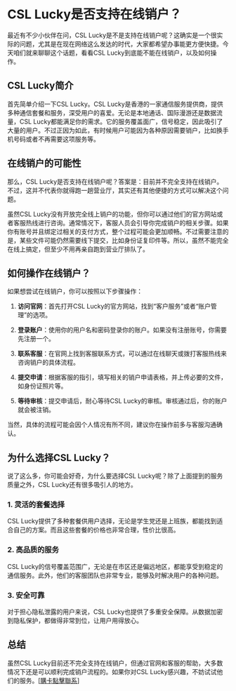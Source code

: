 # CSL Lucky是否支持在线销户？

最近有不少小伙伴在问，CSL Lucky是不是支持在线销户呢？这确实是一个很实际的问题，尤其是在现在网络这么发达的时代，大家都希望办事能更方便快捷。今天咱们就来聊聊这个话题，看看CSL Lucky到底能不能在线销户，以及如何操作。

## CSL Lucky简介

首先简单介绍一下CSL Lucky。CSL Lucky是香港的一家通信服务提供商，提供多种通信套餐和服务，深受用户的喜爱。无论是本地通话、国际漫游还是数据流量，CSL Lucky都能满足你的需求。它的服务覆盖面广，信号稳定，因此吸引了大量的用户。不过正因为如此，有时候用户可能因为各种原因需要销户，比如换手机号码或者不再需要这项服务等。

## 在线销户的可能性

那么，CSL Lucky是否支持在线销户呢？答案是：目前并不完全支持在线销户。不过，这并不代表你就得跑一趟营业厅，其实还有其他便捷的方式可以解决这个问题。

虽然CSL Lucky没有开放完全线上销户的功能，但你可以通过他们的官方网站或者客服热线进行咨询。通常情况下，客服人员会引导你完成销户的相关步骤。如果你有账号并且绑定过相关的支付方式，整个过程可能会更加顺畅。不过需要注意的是，某些文件可能仍然需要线下提交，比如身份证复印件等。所以，虽然不能完全在线上搞定，但至少不用再亲自跑到营业厅排队了。

## 如何操作在线销户？

如果想尝试在线销户，你可以按照以下步骤操作：

1. **访问官网**：首先打开CSL Lucky的官方网站，找到“客户服务”或者“账户管理”的选项。
   
2. **登录账户**：使用你的用户名和密码登录你的账户。如果没有注册账号，你需要先注册一个。

3. **联系客服**：在官网上找到客服联系方式，可以通过在线聊天或拨打客服热线来咨询销户的具体流程。

4. **提交申请**：根据客服的指引，填写相关的销户申请表格，并上传必要的文件，如身份证照片等。

5. **等待审核**：提交申请后，耐心等待CSL Lucky的审核。审核通过后，你的账户就会被注销。

当然，具体的流程可能会因个人情况有所不同，建议你在操作前多与客服沟通确认。

## 为什么选择CSL Lucky？

说了这么多，你可能会好奇，为什么要选择CSL Lucky呢？除了上面提到的服务质量之外，CSL Lucky还有很多吸引人的地方。

### 1. 灵活的套餐选择

CSL Lucky提供了多种套餐供用户选择，无论是学生党还是上班族，都能找到适合自己的方案。而且这些套餐的价格也非常合理，性价比很高。

### 2. 高品质的服务

CSL Lucky的信号覆盖范围广，无论是在市区还是偏远地区，都能享受到稳定的通信服务。此外，他们的客服团队也非常专业，能够及时解决用户的各种问题。

### 3. 安全可靠

对于担心隐私泄露的用户来说，CSL Lucky也提供了多重安全保障。从数据加密到隐私保护，都做得非常到位，让用户用得放心。

## 总结

虽然CSL Lucky目前还不完全支持在线销户，但通过官网和客服的帮助，大多数情况下还是可以顺利完成销户流程的。如果你对CSL Lucky感兴趣，不妨试试他们的服务。[[購卡點擊聯系](https://t.me/s/esim1088)]